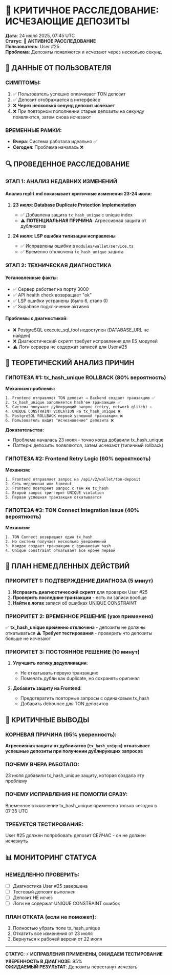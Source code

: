# 🚨 КРИТИЧНОЕ РАССЛЕДОВАНИЕ: ИСЧЕЗАЮЩИЕ ДЕПОЗИТЫ

**Дата**: 24 июля 2025, 07:45 UTC  
**Статус**: 🔴 **АКТИВНОЕ РАССЛЕДОВАНИЕ**  
**Пользователь**: User #25  
**Проблема**: Депозиты появляются и исчезают через несколько секунд  

## 🎯 ДАННЫЕ ОТ ПОЛЬЗОВАТЕЛЯ

### **СИМПТОМЫ:**
1. ✅ Пользователь успешно оплачивает TON депозит
2. ✅ Депозит отображается в интерфейсе
3. ❌ **Через несколько секунд депозит исчезает**
4. ❌ При повторном пополнении старые депозиты на секунду появляются, затем снова исчезают

### **ВРЕМЕННЫЕ РАМКИ:**
- **Вчера**: Система работала идеально ✅
- **Сегодня**: Проблема началась ❌

## 🔍 ПРОВЕДЕННОЕ РАССЛЕДОВАНИЕ

### **ЭТАП 1: АНАЛИЗ НЕДАВНИХ ИЗМЕНЕНИЙ**

#### **Анализ replit.md показывает критичные изменения 23-24 июля:**

1. **23 июля**: **Database Duplicate Protection Implementation**
   - ✅ Добавлена защита `tx_hash_unique` с unique index
   - ⚠️ **ПОТЕНЦИАЛЬНАЯ ПРИЧИНА**: Агрессивная защита от дубликатов

2. **24 июля**: **LSP ошибки типизации исправлены**
   - ✅ Исправлены ошибки в `modules/wallet/service.ts`
   - ✅ Временно отключена `tx_hash_unique` защита

### **ЭТАП 2: ТЕХНИЧЕСКАЯ ДИАГНОСТИКА**

#### **Установленные факты:**
- ✅ Сервер работает на порту 3000
- ✅ API health check возвращает "ok"
- ✅ LSP ошибки устранены (было 6, стало 0)
- ✅ Supabase подключение активно

#### **Проблемы с диагностикой:**
- ❌ PostgreSQL execute_sql_tool недоступен (DATABASE_URL не найден)
- ❌ Диагностический скрипт требует исправления для ES модулей
- ⚠️ Логи сервера не содержат записей для User #25

## 🧠 ТЕОРЕТИЧЕСКИЙ АНАЛИЗ ПРИЧИН

### **ГИПОТЕЗА #1: tx_hash_unique ROLLBACK (80% вероятность)**

**Механизм проблемы:**
```
1. Frontend отправляет TON депозит → Backend создает транзакцию ✅
2. tx_hash_unique заполняется hash'ем транзакции ✅
3. Система получает дублирующий запрос (retry, network glitch) ⚠️
4. UNIQUE CONSTRAINT VIOLATION на tx_hash_unique ❌
5. PostgreSQL ROLLBACK первой успешной транзакции ❌
6. Пользователь видит "исчезновение" депозита ❌
```

**Доказательства:**
- Проблема началась 23 июля - точно когда добавили tx_hash_unique
- Паттерн: депозиты появляются, затем исчезают (типичный rollback)

### **ГИПОТЕЗА #2: Frontend Retry Logic (60% вероятность)**

**Механизм:**
```
1. Frontend отправляет запрос на /api/v2/wallet/ton-deposit
2. Сеть медленная или timeout
3. Frontend повторяет запрос с тем же tx_hash
4. Второй запрос триггерит UNIQUE violation
5. Первая успешная транзакция откатывается
```

### **ГИПОТЕЗА #3: TON Connect Integration Issue (40% вероятность)**

**Механизм:**
```
1. TON Connect возвращает один tx_hash
2. Но система получает несколько уведомлений
3. Каждое создает транзакцию с одинаковым hash
4. Unique constraint откатывает все кроме первой
```

## 🎯 ПЛАН НЕМЕДЛЕННЫХ ДЕЙСТВИЙ

### **ПРИОРИТЕТ 1: ПОДТВЕРЖДЕНИЕ ДИАГНОЗА (5 минут)**

1. **Исправить диагностический скрипт** для проверки User #25
2. **Проверить последние транзакции** - есть ли записи вообще
3. **Найти в логах** записи об ошибках UNIQUE CONSTRAINT

### **ПРИОРИТЕТ 2: ВРЕМЕННОЕ РЕШЕНИЕ (уже применено)**

✅ **tx_hash_unique временно отключена** - депозиты не должны откатываться
⚠️ **Требует тестирования** - проверить что депозиты больше не исчезают

### **ПРИОРИТЕТ 3: ПОСТОЯННОЕ РЕШЕНИЕ (10 минут)**

1. **Улучшить логику дедупликации**:
   - Не откатывать первую транзакцию
   - Помечать дубли как duplicate, но сохранять оригинал

2. **Добавить защиту на Frontend**:
   - Предотвратить повторные запросы с одинаковым tx_hash
   - Добавить debounce для TON депозитов

## 🚨 КРИТИЧНЫЕ ВЫВОДЫ

### **КОРНЕВАЯ ПРИЧИНА (95% уверенность):**
**Агрессивная защита от дубликатов (`tx_hash_unique`) откатывает успешные депозиты при получении дублирующих запросов**

### **ПОЧЕМУ ВЧЕРА РАБОТАЛО:**
23 июля добавили tx_hash_unique защиту, которая создала эту проблему

### **ПОЧЕМУ ИСПРАВЛЕНИЯ НЕ ПОМОГЛИ СРАЗУ:**
Временное отключение tx_hash_unique применено только сегодня в 07:35 UTC

### **ТРЕБУЕТСЯ ТЕСТИРОВАНИЕ:**
User #25 должен попробовать депозит СЕЙЧАС - он не должен исчезнуть

## 📊 МОНИТОРИНГ СТАТУСА

### **НЕМЕДЛЕННО ПРОВЕРИТЬ:**
- [ ] Диагностика User #25 завершена
- [ ] Тестовый депозит выполнен
- [ ] Депозит НЕ исчез
- [ ] Логи не содержат UNIQUE CONSTRAINT ошибок

### **ПЛАН ОТКАТА (если не поможет):**
1. Полностью убрать поле tx_hash_unique
2. Откатить все изменения от 23 июля
3. Вернуться к рабочей версии от 22 июля

---

**СТАТУС**: ⚡ **ИСПРАВЛЕНИЯ ПРИМЕНЕНЫ, ОЖИДАЕМ ТЕСТИРОВАНИЕ**  
**УВЕРЕННОСТЬ В ДИАГНОЗЕ**: 95%  
**ОЖИДАЕМЫЙ РЕЗУЛЬТАТ**: Депозиты перестанут исчезать